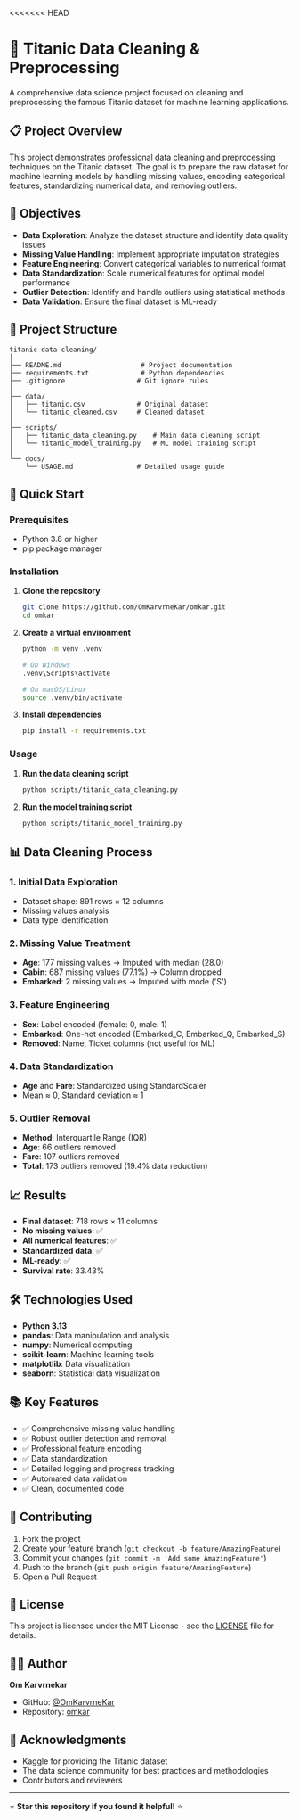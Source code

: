 <<<<<<< HEAD
# 🚢 Titanic Data Cleaning & Preprocessing

A comprehensive data science project focused on cleaning and preprocessing the famous Titanic dataset for machine learning applications.

## 📋 Project Overview

This project demonstrates professional data cleaning and preprocessing techniques on the Titanic dataset. The goal is to prepare the raw dataset for machine learning models by handling missing values, encoding categorical features, standardizing numerical data, and removing outliers.

## 🎯 Objectives

- **Data Exploration**: Analyze the dataset structure and identify data quality issues
- **Missing Value Handling**: Implement appropriate imputation strategies
- **Feature Engineering**: Convert categorical variables to numerical format
- **Data Standardization**: Scale numerical features for optimal model performance
- **Outlier Detection**: Identify and handle outliers using statistical methods
- **Data Validation**: Ensure the final dataset is ML-ready

## 📁 Project Structure

```
titanic-data-cleaning/
│
├── README.md                    # Project documentation
├── requirements.txt             # Python dependencies
├── .gitignore                  # Git ignore rules
│
├── data/
│   ├── titanic.csv             # Original dataset
│   └── titanic_cleaned.csv     # Cleaned dataset
│
├── scripts/
│   ├── titanic_data_cleaning.py    # Main data cleaning script
│   └── titanic_model_training.py   # ML model training script
│
└── docs/
    └── USAGE.md                # Detailed usage guide
```

## 🚀 Quick Start

### Prerequisites

- Python 3.8 or higher
- pip package manager

### Installation

1. **Clone the repository**
   ```bash
   git clone https://github.com/OmKarvrneKar/omkar.git
   cd omkar
   ```

2. **Create a virtual environment**
   ```bash
   python -m venv .venv
   
   # On Windows
   .venv\Scripts\activate
   
   # On macOS/Linux
   source .venv/bin/activate
   ```

3. **Install dependencies**
   ```bash
   pip install -r requirements.txt
   ```

### Usage

1. **Run the data cleaning script**
   ```bash
   python scripts/titanic_data_cleaning.py
   ```

2. **Run the model training script**
   ```bash
   python scripts/titanic_model_training.py
   ```

## 📊 Data Cleaning Process

### 1. Initial Data Exploration
- Dataset shape: 891 rows × 12 columns
- Missing values analysis
- Data type identification

### 2. Missing Value Treatment
- **Age**: 177 missing values → Imputed with median (28.0)
- **Cabin**: 687 missing values (77.1%) → Column dropped
- **Embarked**: 2 missing values → Imputed with mode ('S')

### 3. Feature Engineering
- **Sex**: Label encoded (female: 0, male: 1)
- **Embarked**: One-hot encoded (Embarked_C, Embarked_Q, Embarked_S)
- **Removed**: Name, Ticket columns (not useful for ML)

### 4. Data Standardization
- **Age** and **Fare**: Standardized using StandardScaler
- Mean ≈ 0, Standard deviation ≈ 1

### 5. Outlier Removal
- **Method**: Interquartile Range (IQR)
- **Age**: 66 outliers removed
- **Fare**: 107 outliers removed
- **Total**: 173 outliers removed (19.4% data reduction)

## 📈 Results

- **Final dataset**: 718 rows × 11 columns
- **No missing values**: ✅
- **All numerical features**: ✅
- **Standardized data**: ✅
- **ML-ready**: ✅
- **Survival rate**: 33.43%

## 🛠️ Technologies Used

- **Python 3.13**
- **pandas**: Data manipulation and analysis
- **numpy**: Numerical computing
- **scikit-learn**: Machine learning tools
- **matplotlib**: Data visualization
- **seaborn**: Statistical data visualization

## 📚 Key Features

- ✅ Comprehensive missing value handling
- ✅ Robust outlier detection and removal
- ✅ Professional feature encoding
- ✅ Data standardization
- ✅ Detailed logging and progress tracking
- ✅ Automated data validation
- ✅ Clean, documented code

## 🤝 Contributing

1. Fork the project
2. Create your feature branch (`git checkout -b feature/AmazingFeature`)
3. Commit your changes (`git commit -m 'Add some AmazingFeature'`)
4. Push to the branch (`git push origin feature/AmazingFeature`)
5. Open a Pull Request

## 📄 License

This project is licensed under the MIT License - see the [LICENSE](LICENSE) file for details.

## 👨‍💻 Author

**Om Karvrnekar**
- GitHub: [@OmKarvrneKar](https://github.com/OmKarvrneKar)
- Repository: [omkar](https://github.com/OmKarvrneKar/omkar)

## 🙏 Acknowledgments

- Kaggle for providing the Titanic dataset
- The data science community for best practices and methodologies
- Contributors and reviewers

---

⭐ **Star this repository if you found it helpful!** ⭐
